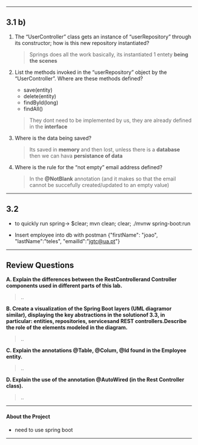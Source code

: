 ___
## 3.1 b)

1. The “UserController” class gets an instance of “userRepository” through its constructor; how is this new repository instantiated?

    > Springs does all the work basically, its instantiated 1 entety **being the scenes**

2. List the methods invoked in the “userRepository” object by the “UserController”. Where are these methods defined? 

    * save(entity)
    * delete(entity)
    * findById(long)
    * findAll()
        
    > They dont need to be implemented by us, they are already defined in the **interface**


3. Where is the data being saved?

    >  Its saved in **memory** and then lost, unless there is a **database** then we can hava **persistance of data**

4. Where is the rule for the “not empty” email address defined?

    >   In the **@NotBlank** annotation (and it makes so that the email cannot be succefully created/updated to an empty value)

___
## 3.2

* to quickly run spring->  $clear; mvn clean; clear; ./mvnw spring-boot:run

* Insert employee into db with postman
{"firstName": "joao", "lastName":"teles", "emailId":"jgtc@ua.pt"}
___
## Review Questions

**A. Explain the differences between the RestControllerand Controller components used in different parts of this lab.**

> ..
    
**B. Create a visualization of the Spring Boot layers (UML diagramor similar), displaying the key abstractions in the solutionof 3.3, in particular: entities, repositories, servicesand REST controllers.Describe the role of the elements modeled in the diagram.**

> ..

**C. Explain the annotations @Table, @Colum, @Id found in the Employee entity.**

> ..

**D. Explain the use of the annotation @AutoWired (in the Rest Controller class).**

> ..


___
#### About the Project 

* need to use spring boot
___